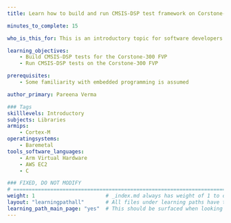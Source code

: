 ```yaml
---
title: Learn how to build and run CMSIS-DSP test framework on Corstone-300 FVP

minutes_to_complete: 15

who_is_this_for: This is an introductory topic for software developers new to CMSIS-DSP.

learning_objectives: 
    - Build CMSIS-DSP tests for the Corstone-300 FVP
    - Run CMSIS-DSP tests on the Corstone-300 FVP

prerequisites:
    - Some familiarity with embedded programming is assumed

author_primary: Pareena Verma

### Tags
skilllevels: Introductory
subjects: Libraries
armips:
    - Cortex-M
operatingsystems:
    - Baremetal
tools_software_languages:
    - Arm Virtual Hardware
    - AWS EC2
    - C

### FIXED, DO NOT MODIFY
# ================================================================================
weight: 1                       # _index.md always has weight of 1 to order correctly
layout: "learningpathall"       # All files under learning paths have this same wrapper
learning_path_main_page: "yes"  # This should be surfaced when looking for related content. Only set for _index.md of learning path content.
---
```

